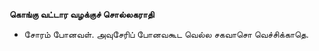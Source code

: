 **கொங்கு வட்டார வழக்குச் சொல்லகராதி**
- சோரம் போனவள். அவுசேரிப் போனவகூட வெல்ல சகவாசொ வெச்சிக்காதெ.

